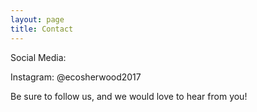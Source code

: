 ```yaml
---
layout: page
title: Contact
---
```


Social Media:

Instagram: @ecosherwood2017

Be sure to follow us, and we would love to hear from you!

